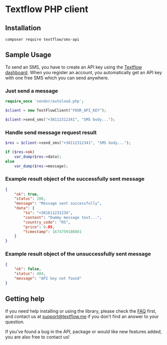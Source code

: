 # Textflow PHP client

## Installation
`composer require textflow/sms-api`

## Sample Usage

To send an SMS, you have to create an API key using the [Textflow dashboard](https://textflow.me/api). When you register an account, you automatically get an API key with one free SMS which you can send anywhere.

### Just send a message

```php
require_once 'vendor/autoload.php';

$client = new TextFlowClient("YOUR_API_KEY");

$client->send_sms("+38112312341", "SMS body...");
```

### Handle send message request result

```php
$res = $client->send_sms("+38112312341", "SMS body...");

if ($res->ok)
    var_dump($res->data);
else
    var_dump($res->message);
```

### Example result object of the successfully sent message

```json
{
    "ok": true,
    "status": 200,
    "message": "Message sent successfully",
    "data": {
        "to": "+381611231234",
        "content": "Dummy message text...",
        "country_code": "RS",
        "price": 0.05,
        "timestamp": 1674759108881
    }
}
```

### Example result object of the unsuccessfully sent message

```json
{
    "ok": false,
    "status": 404,
    "message": "API key not found"
}
```

## Getting help

If you need help installing or using the library, please check the [FAQ](https://textflow.me) first, and contact us at [support@textflow.me](mailto://support@textflow.me) if you don't find an answer to your question.

If you've found a bug in the API, package or would like new features added, you are also free to contact us!
